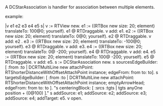 A DCStarAssociation is handler for association between multiple elements.

example:

|v e1 e2 e3 e4 e5 s|
v := RTView new.
e1 := ((RTBox new size: 20; element) translateTo: 100@0; yourself).
e1 @ RTDraggable.
v add: e1.
e2 := ((RTBox new size: 20; element) translateTo: 0@0; yourself).
e2 @ RTDraggable.
v add: e2 .
e3 := ((RTBox new size: 20; element) translateTo: -100@0; yourself).
e3 @ RTDraggable.
v add: e3.
e4 := ((RTBox new size: 20; element) translateTo: 0@ -200; yourself).
e4 @ RTDraggable.
v add: e4.
e5 := ((RTBox new size: 20; element) translateTo: 100@ -200; yourself).
e5 @ RTDraggable.
v add: e5.
s := DCStarAssociation new.
s sourcesEdgeBuilder: [ :from :to | DCRTMultiLine new attachPoint: RTShorterDistanceWithOffsetAttachPoint instance; edgeFrom: from to: to].
s targetsEdgeBuilder: [ :from :to | DCRTMultiLine new attachPoint: RTShorterDistanceWithOffsetAttachPoint instance; emptyArrowHead; edgeFrom: from to: to ].
"s centeringBlock: [ :srcs :tgts | tgts anyOne position + (0@100) ]."
s addSource: e1; addSource: e2; addSource: e3; addSource: e4; addTarget: e5.
v open.